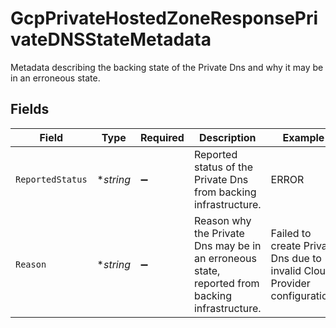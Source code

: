 # GcpPrivateHostedZoneResponsePrivateDNSStateMetadata

Metadata describing the backing state of the Private Dns and why it may be in an erroneous state.



## Fields

| Field                                                                                           | Type                                                                                            | Required                                                                                        | Description                                                                                     | Example                                                                                         |
| ----------------------------------------------------------------------------------------------- | ----------------------------------------------------------------------------------------------- | ----------------------------------------------------------------------------------------------- | ----------------------------------------------------------------------------------------------- | ----------------------------------------------------------------------------------------------- |
| `ReportedStatus`                                                                                | **string*                                                                                       | :heavy_minus_sign:                                                                              | Reported status of the Private Dns from backing infrastructure.                                 | ERROR                                                                                           |
| `Reason`                                                                                        | **string*                                                                                       | :heavy_minus_sign:                                                                              | Reason why the Private Dns may be in an erroneous state, reported from backing infrastructure.<br/> | Failed to create Private Dns due to invalid Cloud Provider configuration.<br/>                  |